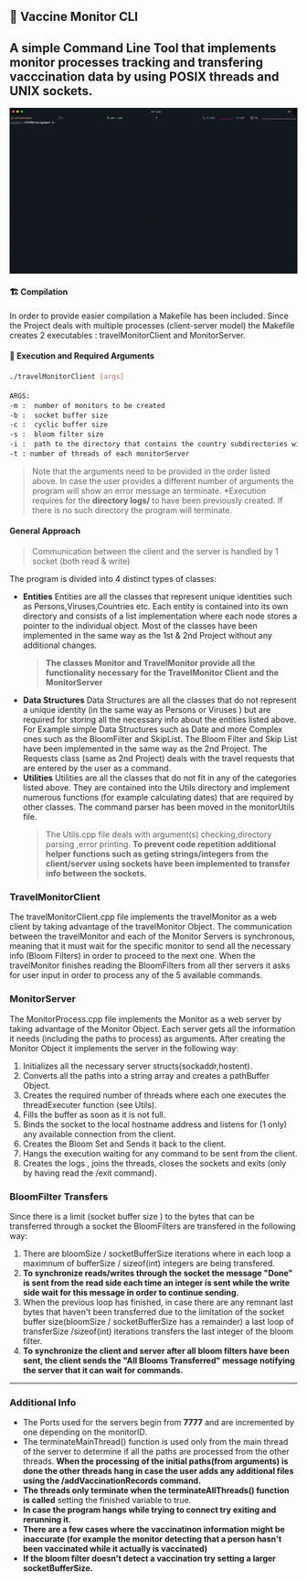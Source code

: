 ## :syringe: Vaccine Monitor CLI 

## A simple Command Line Tool that implements monitor processes tracking and transfering vacccination data by using POSIX threads and UNIX sockets.

<img src='media/demo_1.gif' alt='Demo'> </img>


#### :building_construction: Compilation

In order to provide easier compilation a Makefile has been included. Since the Project deals with multiple processes (client-server model) the Makefile creates 2 executables : travelMonitorClient and  MonitorServer.


#### :runner: Execution and Required Arguments

```bash
./travelMonitorClient [args]

ARGS: 
-m :  number of monitors to be created
-b :  socket buffer size
-c :  cyclic buffer size
-s :  bloom filter size
-i :  path to the directory that contains the country subdirectories with vaccination records
-t : number of threads of each monitorServer

```

> Note that the arguments need to be provided in the order listed above. In case the user provides a different number of arguments the program will show an error message an terminate.
>*Execution requires for the **directory logs/** to have been previously created. If there is no such directory the program will terminate.

#### General Approach

> Communication between the client and the server is handled by 1 socket (both read & write)

The program is divided into 4 distinct types of classes:

- **Entities**
    Entities are all the classes that represent unique identities such as Persons,Viruses,Countries etc. Each entity is contained into its own directory and consists of a list implementation where each node stores a pointer to the individual object. Most of the classes have been implemented in the same way as the 1st & 2nd Project without any additional changes.
    > **The classes Monitor and TravelMonitor provide all the functionality necessary for the TravelMonitor Client and the MonitorServer**
- **Data Structures**
    Data Structures are all the classes that do not represent a unique identity (in the same way as Persons or Viruses ) but are required for storing all the necessary info about the entities listed above. For Example simple Data Structures such as Date and more Complex ones such as the BloomFilter and SkipList. The Bloom Filter and Skip List have been implemented in the same way as the 2nd Project. The Requests class (same as 2nd Project) deals with the travel requests that are entered by the user as a command.
- **Utilities**
    Utilities are all the classes that do not fit in any of the categories listed above.
    They are contained into the Utils directory and implement numerous functions (for example calculating dates) that are required by other classes. The command parser has been moved in the monitorUtils file.
    > The Utils.cpp file deals with argument(s) checking,directory parsing ,error printing.
    > **To prevent code repetition additional helper functions such as geting strings/integers from the client/server using sockets have been implemented to transfer info between the sockets.**



### TravelMonitorClient
The travelMonitorClient.cpp file implements the travelMonitor as a web client by taking advantage of the travelMonitor Object. The communication between the travelMonitor and each of the Monitor Servers is synchronous, meaning that it must wait for the specific monitor to send all the necessary info (Bloom Filters) in order to proceed to the next one. When the travelMonitor finishes reading the BloomFilters from all ther servers it asks for user input in order to process any of the 5 available commands.

### MonitorServer

The MonitorProcess.cpp file implements the Monitor as a web server by taking advantage of the Monitor Object. Each server gets all the information it needs (including the paths to process) as arguments. After creating the Monitor Object it implements the server in the following way:
1. Initializes all the necessary server structs(sockaddr,hostent).
2. Converts all the paths into a string array and creates a pathBuffer Object.
3. Creates the required number of threads where each one executes the threadExecuter function (see Utils).
4. Fills the buffer as soon as it is not full.
5. Binds the socket to the local hostname address and listens for (1 only) any available connection from the client.
6. Creates the Bloom Set and Sends it back to the client.
7. Hangs the execution waiting for any command to be sent from the client.
8. Creates the logs , joins the threads, closes the sockets and exits (only by having read the /exit command).


### BloomFilter Transfers

Since there is a limit (socket buffer size ) to the bytes that can be transferred through a socket the BloomFilters are transfered in the following way:
1. There are bloomSize / socketBufferSize  iterations where in each loop a maximnum of bufferSize / sizeof(int) integers are being transfered.
2. **To synchronize reads/writes through the socket the message "Done" is sent from the read side each time an integer is sent while the write side wait for this message in order to continue sending.**
3. When the previous loop has finished, in case there are any remnant last bytes that haven't been transferred due to the limitation of the socket buffer size(bloomSize / socketBufferSize has a remainder)  a last loop of transferSize /sizeof(int) iterations transfers the last integer of the bloom filter.
4. **To synchronize the client and server after all bloom filters have been sent, the client sends the "All Blooms Transferred" message notifying the server that it can wait for commands.**

--- 

### Additional Info

- The Ports used for the servers begin from **7777** and are incremented by one depending on the monitorID.
- The terminateMainThread() function is used only from the main thread of the server to determine if all the paths are processed from the other threads. **When the processing of the initial paths(from arguments) is done the other threads hang in case the user adds any additional files using the /addVaccinationRecords command.**
- **The threads only terminate when the terminateAllThreads() function is called** setting the finished variable to true.
- **In case the program hangs while trying to connect try exiting and rerunning it.**
- **There are a few cases where the vaccinatinon information might be inaccurate (for example the monitor detecting that a person hasn't been vaccinated while it actually is vaccinated)**
- **If the bloom filter doesn't detect a vaccination try setting a larger socketBufferSize.**